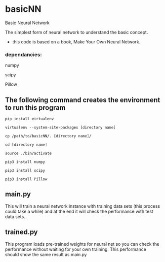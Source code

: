 # basicNN
Basic Neural Network

The simplest form of neural network to understand the basic concept.

- this code is based on a book, Make Your Own Neural Network.

### dependancies:
    
numpy

scipy

Pillow


## The following command creates the environment to run this program

    pip install virtualenv

    virtualenv --system-site-packages [directory name]
    
    cp /path/to/basicNN/. [directory name]/
    
    cd [directory name]
    
    source ./bin/activate

    pip3 install numpy

    pip3 install scipy

    pip3 install Pillow


## main.py
This will train a neural network instance with training data sets (this 
process could take a while) and at the end it will check the performance 
with test data sets. 

## trained.py
This program loads pre-trained weights for neural net so you can check the 
performance without waiting for your own training. This performance should
show the same result as main.py 
